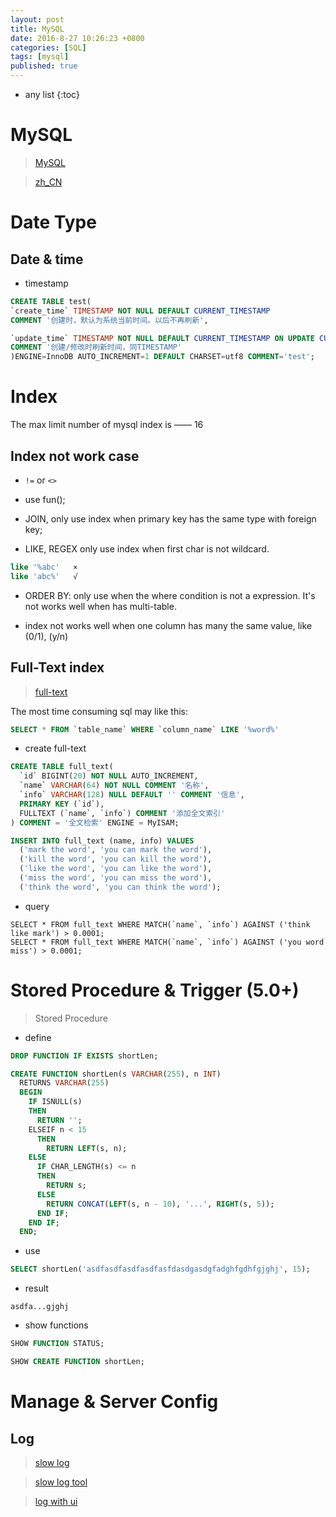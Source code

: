 ```yaml
---
layout: post
title: MySQL
date: 2016-8-27 10:26:23 +0800
categories: [SQL]
tags: [mysql]
published: true
---
```

* any list
{:toc}

# MySQL

> [MySQL](https://www.mysql.com)

> [zh_CN](http://c.biancheng.net/cpp/html/1456.html)

# Date Type

## Date & time

- timestamp

```sql
CREATE TABLE test(
`create_time` TIMESTAMP NOT NULL DEFAULT CURRENT_TIMESTAMP
COMMENT '创建时，默认为系统当前时间。以后不再刷新',

`update_time` TIMESTAMP NOT NULL DEFAULT CURRENT_TIMESTAMP ON UPDATE CURRENT_TIMESTAMP
COMMENT '创建/修改时刷新时间，同TIMESTAMP'
)ENGINE=InnoDB AUTO_INCREMENT=1 DEFAULT CHARSET=utf8 COMMENT='test';
```


# Index

The max limit number of mysql index is —— 16

## Index not work case

- ```!=``` or ```<>```

- use fun();

- JOIN, only use index when primary key has the same type with foreign key;

- LIKE, REGEX only use index when first char is not wildcard.

```sql
like '%abc'   ×
like 'abc%'   √
```

- ORDER BY: only use when the where condition is not a expression. It's not works well when has multi-table.

- index not works well when one column has many the same value, like (0/1), (y/n)

## Full-Text index

> [full-text](http://www.cnblogs.com/mguo/archive/2013/04/16/3023610.html)

The most time consuming sql may like this:

```sql
SELECT * FROM `table_name` WHERE `column_name` LIKE '%word%'
```

- create full-text

```sql
CREATE TABLE full_text(
  `id` BIGINT(20) NOT NULL AUTO_INCREMENT,
  `name` VARCHAR(64) NOT NULL COMMENT '名称',
  `info` VARCHAR(128) NULL DEFAULT '' COMMENT '信息',
  PRIMARY KEY (`id`),
  FULLTEXT (`name`, `info`) COMMENT '添加全文索引'
) COMMENT = '全文检索' ENGINE = MyISAM;

INSERT INTO full_text (name, info) VALUES
  ('mark the word', 'you can mark the word'),
  ('kill the word', 'you can kill the word'),
  ('like the word', 'you can like the word'),
  ('miss the word', 'you can miss the word'),
  ('think the word', 'you can think the word');
```

- query

```
SELECT * FROM full_text WHERE MATCH(`name`, `info`) AGAINST ('think like mark') > 0.0001;
SELECT * FROM full_text WHERE MATCH(`name`, `info`) AGAINST ('you word miss') > 0.0001;
```


# Stored Procedure & Trigger    (5.0+)

> Stored Procedure

- define

```sql
DROP FUNCTION IF EXISTS shortLen;

CREATE FUNCTION shortLen(s VARCHAR(255), n INT)
  RETURNS VARCHAR(255)
  BEGIN
    IF ISNULL(s)
    THEN
      RETURN '';
    ELSEIF n < 15
      THEN
        RETURN LEFT(s, n);
    ELSE
      IF CHAR_LENGTH(s) <= n
      THEN
        RETURN s;
      ELSE
        RETURN CONCAT(LEFT(s, n - 10), '...', RIGHT(s, 5));
      END IF;
    END IF;
  END;
```

- use

```sql
SELECT shortLen('asdfasdfasdfasdfasfdasdgasdgfadghfgdhfgjghj', 15);
```

- result

```
asdfa...gjghj
```

- show functions

```sql
SHOW FUNCTION STATUS;

SHOW CREATE FUNCTION shortLen;
```

# Manage & Server Config

## Log

> [slow log](http://www.cnblogs.com/kerrycode/p/5593204.html)

> [slow log tool](http://unixlzx.blog.163.com/blog/static/10277375220136231545718/)

> [log with ui](http://www.ttlsa.com/mysql/mysql-slow-query-log-analysis-and-visualization-of-results/)

















